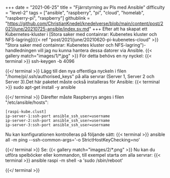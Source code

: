 +++
date = "2021-06-25"
title = "Fjärrstyrning av PIs med Ansible"
difficulty = "level-2"
tags = ["ansible", "raspberry", "pi", "cloud", "homelab", "raspberry-pi", "raspberry"]
githublink = "https://github.com/ChristianKnedel/knedelverse/blob/main/content/post/2021/june/20210725-ansible/index.sv.md"
+++
Efter att ha skapat ett Kubernetes-kluster i [Stora saker med containrar: Kubenetes kluster och NFS-lagring]({{< ref "post/2021/june/20210620-pi-kubenetes-cloud" >}} "Stora saker med containrar: Kubenetes kluster och NFS-lagring")-handledningen vill jag nu kunna hantera dessa datorer via Ansible.
{{< gallery match="images/1/*.jpg" >}}
För detta behövs en ny nyckel:
{{< terminal >}}
ssh-keygen -b 4096

{{</ terminal >}}
Lägg till den nya offentliga nyckeln i filen "/home/pi/.ssh/authorised_keys" på alla servrar (Server 1, Server 2 och Server 3).Det här paketet måste också installeras för Ansible:
{{< terminal >}}
sudo apt-get install -y ansible

{{</ terminal >}}
Därefter måste Raspberrys anges i filen "/etc/ansible/hosts":
```
[raspi-kube.clust]
ip-server-1:ssh-port ansible_ssh_user=username 
ip-server-2:ssh-port ansible_ssh_user=username 
ip-server-3:ssh-port ansible_ssh_user=username 

```
Nu kan konfigurationen kontrolleras på följande sätt:
{{< terminal >}}
ansible all -m ping --ssh-common-args='-o StrictHostKeyChecking=no'

{{</ terminal >}}
Se:
{{< gallery match="images/2/*.png" >}}
Nu kan du utföra spelböcker eller kommandon, till exempel starta om alla servrar:
{{< terminal >}}
ansible raspi -m shell -a 'sudo /sbin/reboot'

{{</ terminal >}}
